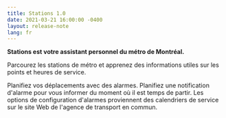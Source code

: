 ```yaml
---
title: Stations 1.0
date: 2021-03-21 16:00:00 -0400
layout: release-note
lang: fr
---
```


**Stations est votre assistant personnel du métro de Montréal.**

Parcourez les stations de métro et apprenez des informations utiles sur les points et heures de service.

Planifiez vos déplacements avec des alarmes. Planifiez une notification d'alarme pour vous informer du moment où il est temps de partir. Les options de configuration d'alarmes proviennent des calendriers de service sur le site Web de l'agence de transport en commun.
